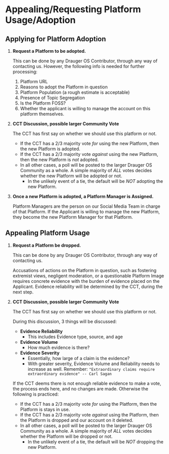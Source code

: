 # Appealing/Requesting Platform Usage/Adoption

## Applying for Platform Adoption
1. **Request a Platform to be adopted.**

	This can be done by any Drauger OS Contributor, through any way of contacting us. However, the following info is needed for further processing:
	
	1. Platform URL
	2. Reasons to adopt the Platform in question
	3. Platform Population (a rough estimate is acceptable)
	4. Presence of Topic Segregation
	5. Is the Platform FOSS?
	6. Whether the applicant is willing to manage the account on this platform themselves.

2. **CCT Discussion, possible larger Community Vote**

	The CCT has first say on whether we should use this platform or not.
	
	* If the CCT has a 2/3 majority vote _for_ using the new Platform, then the new Platform is adopted.
	* If the CCT has a 2/3 majority vote _against_ using the new Platform, then the new Platform is _not_ adopted.
	* In all other cases, a poll will be posted to the larger Drauger OS Community as a whole. A simple majority of _ALL_ votes decides whether the new Platform will be adopted or not. 
		* In the unlikely event of a tie, the default will be _NOT_ adopting the new Platform.

3. **Once a new Platform is adopted, a Platform Manager is Assigned.**

	Platform Managers are the person on our Social Media Team in charge of that Platform. If the Applicant is willing to manage the new Platform, they become the new Platform Manager for that Platform.

## Appealing Platform Usage
1. **Request a Platform be dropped.**

	This can be done by any Drauger OS Contributor, through any way of contacting us.
	
	Accusations of actions on the Platform in question, such as fostering extremist views, negligent moderation, or a questionable Platform Image requires concrete evidence with the burden of evidence placed on the Applicant. Evidence reliability will be determined by the CCT, during the next step.
	
2. **CCT Discussion, possible larger Community Vote**

	The CCT has first say on whether we should use this platform or not.
	
	During this discussion, 3 things will be discussed:
	
	* **Evidence Reliability**
		* This includes Evidence type, source, and age
	* **Evidence Volume**
		* How much evidence is there?
	* **Evidence Severity**
		* Essentially, how large of a claim is the evidence?
		* With greater severity, Evidence Volume and Reliability needs to increase as well. Remember:
			`"Extraordinary claims require extraordinary evidence" -- Carl Sagan`
			
	If the CCT deems there is not enough reliable evidence to make a vote, the process ends here, and no changes are made. Otherwise the following is practiced:
	
	* If the CCT has a 2/3 majority vote _for_ using the Platform, then the Platform is stays in use.
	* If the CCT has a 2/3 majority vote _against_ using the Platform, then the Platform is dropped and our account on it deleted.
	* In all other cases, a poll will be posted to the larger Drauger OS Community as a whole. A simple majority of _ALL_ votes decides whether the Platform will be dropped or not. 
		* In the unlikely event of a tie, the default will be _NOT_ dropping the new Platform.